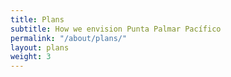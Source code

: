 ```yaml
---
title: Plans
subtitle: How we envision Punta Palmar Pacífico
permalink: "/about/plans/"
layout: plans
weight: 3
---
```

